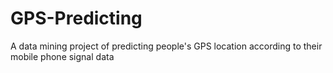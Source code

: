 # GPS-Predicting
A data mining project of predicting people's GPS location according to their mobile phone signal data 
